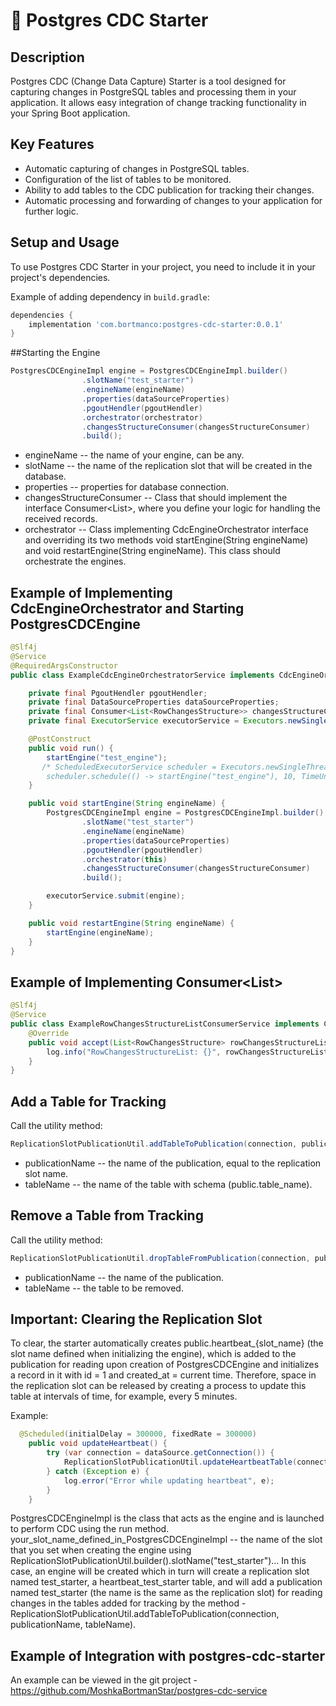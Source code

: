 # 🤖 Postgres CDC Starter

## Description

Postgres CDC (Change Data Capture) Starter is a tool designed for capturing changes in PostgreSQL tables and processing them in your application. It allows easy integration of change tracking functionality in your Spring Boot application.

## Key Features

- Automatic capturing of changes in PostgreSQL tables.
- Configuration of the list of tables to be monitored.
- Ability to add tables to the CDC publication for tracking their changes.
- Automatic processing and forwarding of changes to your application for further logic.


## Setup and Usage

To use Postgres CDC Starter in your project, you need to include it in your project's dependencies.

Example of adding dependency in `build.gradle`:

```groovy
dependencies {
    implementation 'com.bortmanco:postgres-cdc-starter:0.0.1'
}
``` 

##Starting the Engine

```java
PostgresCDCEngineImpl engine = PostgresCDCEngineImpl.builder()
                .slotName("test_starter")
                .engineName(engineName)
                .properties(dataSourceProperties)
                .pgoutHendler(pgoutHendler)
                .orchestrator(orchestrator)
                .changesStructureConsumer(changesStructureConsumer)
                .build();
```
- engineName -- the name of your engine, can be any.
- slotName -- the name of the replication slot that will be created in the database.
- properties -- properties for database connection.
- changesStructureConsumer -- Class that should implement the interface Consumer<List<RowChangesStructure>>, where you define your logic for handling the received records.
- orchestrator -- Class implementing CdcEngineOrchestrator interface and overriding its two methods void startEngine(String engineName) and void restartEngine(String engineName). This class should orchestrate the engines.

 ## Example of Implementing CdcEngineOrchestrator and Starting PostgresCDCEngine
```java
@Slf4j
@Service
@RequiredArgsConstructor
public class ExampleCdcEngineOrchestratorService implements CdcEngineOrchestrator {

    private final PgoutHendler pgoutHendler;
    private final DataSourceProperties dataSourceProperties;
    private final Consumer<List<RowChangesStructure>> changesStructureConsumer;
    private final ExecutorService executorService = Executors.newSingleThreadExecutor();

    @PostConstruct
    public void run() {
        startEngine("test_engine");
       /* ScheduledExecutorService scheduler = Executors.newSingleThreadScheduledExecutor();
        scheduler.schedule(() -> startEngine("test_engine"), 10, TimeUnit.SECONDS);*/
    }

    public void startEngine(String engineName) {
        PostgresCDCEngineImpl engine = PostgresCDCEngineImpl.builder()
                .slotName("test_starter")
                .engineName(engineName)
                .properties(dataSourceProperties)
                .pgoutHendler(pgoutHendler)
                .orchestrator(this)
                .changesStructureConsumer(changesStructureConsumer)
                .build();

        executorService.submit(engine);
    }

    public void restartEngine(String engineName) {
        startEngine(engineName);
    }
}
```

## Example of Implementing Consumer<List<RowChangesStructure>>

```java
@Slf4j
@Service
public class ExampleRowChangesStructureListConsumerService implements Consumer<List<RowChangesStructure>> {
    @Override
    public void accept(List<RowChangesStructure> rowChangesStructureList) {
        log.info("RowChangesStructureList: {}", rowChangesStructureList);
    }
}
```


## Add a Table for Tracking
Call the utility method:

```java
ReplicationSlotPublicationUtil.addTableToPublication(connection, publicationName, tableName)
```
- publicationName -- the name of the publication, equal to the replication slot name.
- tableName -- the name of the table with schema (public.table_name).

## Remove a Table from Tracking
Call the utility method:

```java
ReplicationSlotPublicationUtil.dropTableFromPublication(connection, publicationName, tableName)
```
- publicationName -- the name of the publication.
- tableName -- the table to be removed.

## Important: Clearing the Replication Slot
To clear, the starter automatically creates public.heartbeat_{slot_name} (the slot name defined when initializing the engine), which is added to the publication for reading upon creation of PostgresCDCEngine and initializes a record in it with id = 1 and created_at = current time.
Therefore, space in the replication slot can be released by creating a process to update this table at intervals of time, for example, every 5 minutes.

Example:

```java
  @Scheduled(initialDelay = 300000, fixedRate = 300000)
    public void updateHeartbeat() {
        try (var connection = dataSource.getConnection()) {
            ReplicationSlotPublicationUtil.updateHeartbeatTable(connection, "public.heartbeat_{your_slot_name_defined_in_PostgresCDCEngineImpl}");
        } catch (Exception e) {
            log.error("Error while updating heartbeat", e);
        }
    }
```
PostgresCDCEngineImpl is the class that acts as the engine and is launched to perform CDC using the run method.
your_slot_name_defined_in_PostgresCDCEngineImpl -- the name of the slot that you set when creating the engine using ReplicationSlotPublicationUtil.builder().slotName("test_starter")...
In this case, an engine will be created which in turn will create a replication slot named test_starter, a heartbeat_test_starter table, and will add a publication named test_starter (the name is the same as the replication slot) 
for reading changes in the tables added for tracking by the method - ReplicationSlotPublicationUtil.addTableToPublication(connection, publicationName, tableName).

## Example of Integration with postgres-cdc-starter

An example can be viewed in the git project - https://github.com/MoshkaBortmanStar/postgres-cdc-service
